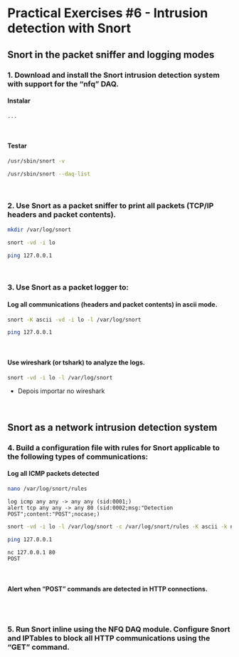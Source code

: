 # Practical Exercises #6 - Intrusion detection with Snort

## Snort in the packet sniffer and logging modes

### 1. Download and install the Snort intrusion detection system with support for the “nfq” DAQ.

#### Instalar 

```bash
...
```

<br>

#### Testar


```bash
/usr/sbin/snort -v
```

```bash
/usr/sbin/snort --daq-list
```

<br>

### 2. Use Snort as a packet sniffer to print all packets (TCP/IP headers and packet contents).

```bash
mkdir /var/log/snort
```

```bash
snort -vd -i lo 
```

```bash
ping 127.0.0.1
```

<br>

### 3. Use Snort as a packet logger to:

#### Log all communications (headers and packet contents) in ascii mode.

```bash
snort -K ascii -vd -i lo -l /var/log/snort
```

```bash
ping 127.0.0.1
```

<br>

#### Use wireshark (or tshark) to analyze the logs.

```bash
snort -vd -i lo -l /var/log/snort
```

- Depois importar no wireshark

<br>

## Snort as a network intrusion detection system

### 4. Build a configuration file with rules for Snort applicable to the following types of communications:

#### Log all ICMP packets detected

```bash
nano /var/log/snort/rules
```

```text
log icmp any any -> any any (sid:0001;)
alert tcp any any -> any 80 (sid:0002;msg:"Detection POST";content:"POST";nocase;)
```

```bash
snort -vd -i lo -l /var/log/snort -c /var/log/snort/rules -K ascii -k none
```

```bash
ping 127.0.0.1
```

```bash
nc 127.0.0.1 80
POST
```

<br>

#### Alert when “POST” commands are detected in HTTP connections.

```bash

```

<br>


### 5. Run Snort inline using the NFQ DAQ module. Configure Snort and IPTables to block all HTTP communications using the “GET” command.


```bash

```

<br>



